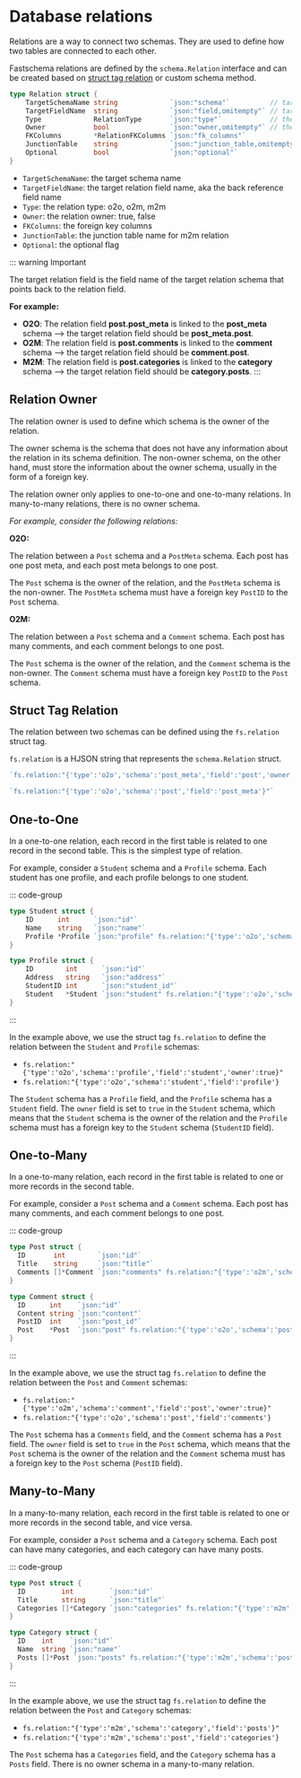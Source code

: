# Database relations

Relations are a way to connect two schemas. They are used to define how two tables are connected to each other.

Fastschema relations are defined by the `schema.Relation` interface and can be created based on [struct tag relation](/docs/web-framework/database/system-schema.html#custom-with-tag-fs-relation) or custom schema method.

```go
type Relation struct {
	TargetSchemaName string             `json:"schema"`          // target schema name
	TargetFieldName  string             `json:"field,omitempty"` // target field name, aka the back reference field name
	Type             RelationType       `json:"type"`            // the relation type: o2o, o2m, m2m
	Owner            bool               `json:"owner,omitempty"` // the relation owner: true, false
	FKColumns        *RelationFKColumns `json:"fk_columns"`
	JunctionTable    string             `json:"junction_table,omitempty"` // junction table name for m2m relation
	Optional         bool               `json:"optional"`
}
```

- `TargetSchemaName`: the target schema name
- `TargetFieldName`: the target relation field name, aka the back reference field name
- `Type`: the relation type: o2o, o2m, m2m
- `Owner`: the relation owner: true, false
- `FKColumns`: the foreign key columns
- `JunctionTable`: the junction table name for m2m relation
- `Optional`: the optional flag

::: warning Important


The target relation field is the field name of the target relation schema that points back to the relation field.

**For example:**

- **O2O**: The relation field **post.post_meta** is linked to the **post_meta** schema --> the target relation field should be **post_meta.post**.
- **O2M**: The relation field is **post.comments** is linked to the **comment** schema --> the target relation field should be **comment.post**.
- **M2M**: The relation field is **post.categories** is linked to the **category** schema --> the target relation field should be **category.posts**.
:::

## Relation Owner

The relation owner is used to define which schema is the owner of the relation.

The owner schema is the schema that does not have any information about the relation in its schema definition. The non-owner schema, on the other hand, must store the information about the owner schema, usually in the form of a foreign key.

The relation owner only applies to one-to-one and one-to-many relations. In many-to-many relations, there is no owner schema.

_For example, consider the following relations:_

**O2O:**

The relation between a `Post` schema and a `PostMeta` schema. Each post has one post meta, and each post meta belongs to one post.

The `Post` schema is the owner of the relation, and the `PostMeta` schema is the non-owner. The `PostMeta` schema must have a foreign key `PostID` to the `Post` schema.

**O2M:**

The relation between a `Post` schema and a `Comment` schema. Each post has many comments, and each comment belongs to one post.

The `Post` schema is the owner of the relation, and the `Comment` schema is the non-owner. The `Comment` schema must have a foreign key `PostID` to the `Post` schema.

## Struct Tag Relation

The relation between two schemas can be defined using the `fs.relation` struct tag.

`fs.relation` is a HJSON string that represents the `schema.Relation` struct.

```go
`fs.relation:"{'type':'o2o','schema':'post_meta','field':'post','owner':true}"`

`fs.relation:"{'type':'o2o','schema':'post','field':'post_meta'}"`
```

<!-- ## Customize the foreign key columns

In non-owner schema, the foreign key columns will be created by the system automatically. However, you can customize the foreign key columns by using the `fk_columns` property in the `fs.relation` struct tag. -->


## One-to-One

In a one-to-one relation, each record in the first table is related to one record in the second table. This is the simplest type of relation.

For example, consider a `Student` schema and a `Profile` schema. Each student has one profile, and each profile belongs to one student.

::: code-group
```go [System Schema]
type Student struct {
	ID      int      `json:"id"`
	Name    string   `json:"name"`
	Profile *Profile `json:"profile" fs.relation:"{'type':'o2o','schema':'profile','field':'student','owner':true}"`
}

type Profile struct {
	ID        int      `json:"id"`
	Address   string   `json:"address"`
	StudentID int      `json:"student_id"`
	Student   *Student `json:"student" fs.relation:"{'type':'o2o','schema':'student','field':'profile'}"`
}

```
:::

In the example above, we use the struct tag `fs.relation` to define the relation between the `Student` and `Profile` schemas:

- `fs.relation:"{'type':'o2o','schema':'profile','field':'student','owner':true}"`
- `fs.relation:"{'type':'o2o','schema':'student','field':'profile'}`

The `Student` schema has a `Profile` field, and the `Profile` schema has a `Student` field. The `owner` field is set to `true` in the `Student` schema, which means that the `Student` schema is the owner of the relation and the `Profile` schema must has a foreign key to the `Student` schema (`StudentID` field).


## One-to-Many

In a one-to-many relation, each record in the first table is related to one or more records in the second table.

For example, consider a `Post` schema and a `Comment` schema. Each post has many comments, and each comment belongs to one post.

::: code-group
```go [System Schema]
type Post struct {
  ID       int        `json:"id"`
  Title    string     `json:"title"`
  Comments []*Comment `json:"comments" fs.relation:"{'type':'o2m','schema':'comment','field':'post','owner':true}"`
}

type Comment struct {
  ID      int    `json:"id"`
  Content string `json:"content"`
  PostID  int    `json:"post_id"`
  Post    *Post  `json:"post" fs.relation:"{'type':'o2o','schema':'post','field':'comments'}"`
}
```
:::

In the example above, we use the struct tag `fs.relation` to define the relation between the `Post` and `Comment` schemas:

- `fs.relation:"{'type':'o2m','schema':'comment','field':'post','owner':true}"`
- `fs.relation:"{'type':'o2o','schema':'post','field':'comments'}`

The `Post` schema has a `Comments` field, and the `Comment` schema has a `Post` field. The `owner` field is set to `true` in the `Post` schema, which means that the `Post` schema is the owner of the relation and the `Comment` schema must has a foreign key to the `Post` schema (`PostID` field).

## Many-to-Many

In a many-to-many relation, each record in the first table is related to one or more records in the second table, and vice versa.

For example, consider a `Post` schema and a `Category` schema. Each post can have many categories, and each category can have many posts.

::: code-group
```go [System Schema]
type Post struct {
  ID         int         `json:"id"`
  Title      string      `json:"title"`
  Categories []*Category `json:"categories" fs.relation:"{'type':'m2m','schema':'category','field':'posts'}"`
}

type Category struct {
  ID    int    `json:"id"`
  Name  string `json:"name"`
  Posts []*Post `json:"posts" fs.relation:"{'type':'m2m','schema':'post','field':'categories'}"`
}
```
:::

In the example above, we use the struct tag `fs.relation` to define the relation between the `Post` and `Category` schemas:

- `fs.relation:"{'type':'m2m','schema':'category','field':'posts'}"`
- `fs.relation:"{'type':'m2m','schema':'post','field':'categories'}`

The `Post` schema has a `Categories` field, and the `Category` schema has a `Posts` field. There is no owner schema in a many-to-many relation.
